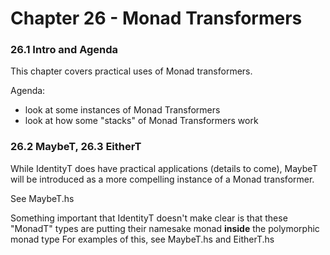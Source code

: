 # Chapter 26 - Monad Transformers

### 26.1 Intro and Agenda

This chapter covers practical uses of Monad transformers.

Agenda:
* look at some instances of Monad Transformers
* look at how some "stacks" of Monad Transformers work

### 26.2 MaybeT, 26.3 EitherT

While IdentityT does have practical applications (details to come), MaybeT will be introduced as a more compelling instance of a Monad transformer.

See MaybeT.hs

Something important that IdentityT doesn't make clear is that these "MonadT" types are putting their namesake monad **inside** the polymorphic monad type
For examples of this, see MaybeT.hs and EitherT.hs